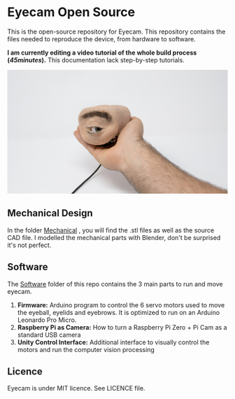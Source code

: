 # Eyecam Open Source 

This is the open-source repository for Eyecam. This repository contains the files needed to reproduce the device, from hardware to software. 

**I am currently editing a video tutorial of the whole build process (*45minutes*).** This documentation lack step-by-step tutorials. 


![Eyecam](https://raw.githubusercontent.com/marcteys/eyecam/main/Mechanical/pictures/eyecam.jpg)


## Mechanical Design

In the folder [Mechanical](https://github.com/marcteys/eyecam/tree/main/Mechanical) , you will find the .stl files as well as the source CAD file. I modelled the mechanical parts with Blender, don't be surprised it's not perfect. 


## Software 
The [Software](https://github.com/marcteys/eyecam/tree/main/Software) folder of this repo contains the 3 main parts to run and move eyecam.
1. **Firmware:**  Arduino program to control the 6 servo motors used to move the eyeball, eyelids and eyebrows. It is optimized to run on an Arduino Leonardo Pro Micro. 
2. **Raspberry Pi as Camera:** How to turn a Raspberry Pi Zero + Pi Cam as a standard USB camera
3. **Unity Control Interface:** Additional interface to visually control the motors and  run the computer vision processing




## Licence
Eyecam is under MIT licence. See LICENCE file. 
